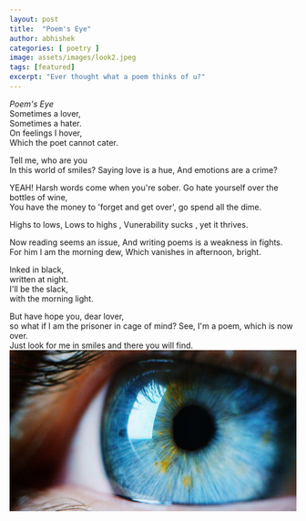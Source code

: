 ```yaml
---
layout: post
title:  "Poem's Eye"
author: abhishek
categories: [ poetry ]
image: assets/images/look2.jpeg
tags: [featured]
excerpt: "Ever thought what a poem thinks of u?"
---
```


*Poem's Eye*  
Sometimes a lover,  
Sometimes a hater.  
On feelings I hover,  
Which the poet cannot cater.  

Tell me, who are you  
In this world of smiles?
Saying love is a hue,
And emotions are a crime?

YEAH! Harsh words come when you're sober.
Go hate yourself over the bottles of wine,  
You have the money to 'forget and get over',
go spend all the dime.  

Highs to lows,
Lows to highs ,
Vunerability sucks ,
yet it thrives.

Now reading seems an issue,
And writing poems is a weakness in fights.
For him I am the morning dew,
Which vanishes in afternoon, bright.

Inked in black,  
written at night.  
I'll be the slack,  
with the morning light.      

But have hope you, dear lover,   
so what if I am the prisoner in cage of mind?
See, I'm a poem, which is now over.  
Just look for me in smiles and there you will find.
![Poem's eye!](/assets/images/look.jpg "poem's eye")
